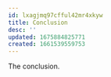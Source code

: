 ```yaml
---
id: lxagjmq97cfful42mr4xkyw
title: Conclusion
desc: ''
updated: 1675884825771
created: 1661539559753
---
```

The conclusion.